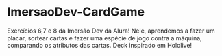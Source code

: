 # ImersaoDev-CardGame

Exercícios 6,7 e 8 da Imersão Dev da Alura! Nele, aprendemos a fazer um placar, sortear cartas e fazer uma espécie de jogo contra a máquina, comparando os atributos das cartas. Deck inspirado em Hololive!
